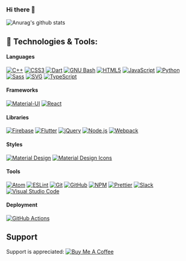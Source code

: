 ### Hi there 👋

![Anurag's github stats](https://github-readme-stats.vercel.app/api?username=jwr12135&show_icons=true&theme=gruvbox)

<!-- ###  🔭 I'm currently working on -->

## 🔧 Technologies & Tools:

#### Languages
[![C++](https://img.shields.io/badge/-C++-00599C?style=flat-square&logo=C%2B%2B&logoColor=white)](http://www.cplusplus.com) [![CSS3](https://img.shields.io/badge/-CSS3-1572B6?style=flat-square&logo=CSS3&logoColor=white)](https://www.w3schools.com/css/) [![Dart](https://img.shields.io/badge/-Dart-0175C2?style=flat-square&logo=Dart&logoColor=white)](https://dart.dev) [![GNU Bash](https://img.shields.io/badge/-GNU%20Bash-4EAA25?style=flat-square&logo=GNU%20Bash&logoColor=white)](https://www.gnu.org/software/bash/) [![HTML5](https://img.shields.io/badge/-HTML5-E34F26?style=flat-square&logo=HTML5&logoColor=white)](https://www.w3schools.com/html/) [![JavaScript](https://img.shields.io/badge/-JavaScript-F7DF1E?style=flat-square&logo=JavaScript&logoColor=black)](https://www.w3schools.com/js/) [![Python](https://img.shields.io/badge/-Python-3776AB?style=flat-square&logo=Python&logoColor=white)](https://www.python.org) [![Sass](https://img.shields.io/badge/-Sass-CC6699?style=flat-square&logo=Sass&logoColor=white)](https://sass-lang.com) [![SVG](https://img.shields.io/badge/-SVG-FFB13B?style=flat-square&logo=SVG&logoColor=black)](https://www.w3schools.com/graphics/svg_intro.asp) [![TypeScript](https://img.shields.io/badge/-TypeScript-007ACC?style=flat-square&logo=TypeScript&logoColor=white)](https://www.typescriptlang.org)

#### Frameworks
[![Material-UI](https://img.shields.io/badge/-Material--UI-0081CB?style=flat-square&logo=Material-UI&logoColor=white)](https://material-ui.com) [![React](https://img.shields.io/badge/-React-61DAFB?style=flat-square&logo=React&logoColor=black)](https://reactjs.org)

#### Libraries
[![Firebase](https://img.shields.io/badge/-Firebase-FFCA28?style=flat-square&logo=Firebase&logoColor=black)](https://firebase.google.com) [![Flutter](https://img.shields.io/badge/-Flutter-02569B?style=flat-square&logo=Flutter&logoColor=white)](https://flutter.dev) [![jQuery](https://img.shields.io/badge/-jQuery-0769AD?style=flat-square&logo=jQuery&logoColor=white)](https://jquery.com) [![Node.js](https://img.shields.io/badge/-Node.js-339933?style=flat-square&logo=Node.js&logoColor=white)](https://nodejs.org) [![Webpack](https://img.shields.io/badge/-Webpack-8DD6F9?style=flat-square&logo=Webpack&logoColor=black)](https://webpack.js.org)

#### Styles
[![Material Design](https://img.shields.io/badge/-Material%20Design-757575?style=flat-square&logo=Material%20Design&logoColor=white)](https://material.io) [![Material Design Icons](https://img.shields.io/badge/-Material%20Design%20Icons-2196F3?style=flat-square&logo=Material%20Design%20Icons&logoColor=white)](https://material.io/resources/icons/)

#### Tools
[![Atom](https://img.shields.io/badge/-Atom-66595C?style=flat-square&logo=Atom&logoColor=white)](https://atom.io) [![ESLint](https://img.shields.io/badge/-ESLint-4B32C3?style=flat-square&logo=ESLint&logoColor=white)](https://eslint.org) [![Git](https://img.shields.io/badge/-Git-F05032?style=flat-square&logo=Git&logoColor=white)](https://git-scm.com) [![GitHub](https://img.shields.io/badge/-GitHub-181717?style=flat-square&logo=GitHub&logoColor=white)](https://github.com) [![NPM](https://img.shields.io/badge/-NPM-CB3837?style=flat-square&logo=NPM&logoColor=white)](https://www.npmjs.com) [![Prettier](https://img.shields.io/badge/-Prettier-F7B93E?style=flat-square&logo=Prettier&logoColor=black)](https://prettier.io) [![Slack](https://img.shields.io/badge/-Slack-4A154B?style=flat-square&logo=Slack&logoColor=white)](https://slack.com) [![Visual Studio Code](https://img.shields.io/badge/-Visual%20Studio%20Code-007ACC?style=flat-square&logo=Visual%20Studio%20Code&logoColor=white)](https://code.visualstudio.com)

#### Deployment
[![GitHub Actions](https://img.shields.io/badge/-GitHub%20Actions-2088FF?style=flat-square&logo=GitHub%20Actions&logoColor=white)](https://github.com/features/actions)

## Support

Support is appreciated: [![Buy Me A Coffee](https://img.shields.io/badge/-Buy%20Me%20A%20Coffee-FF813F?style=flat-square&logo=Buy%20Me%20A%20Coffee&logoColor=white)](https://www.buymeacoffee.com/jwr12135) 
